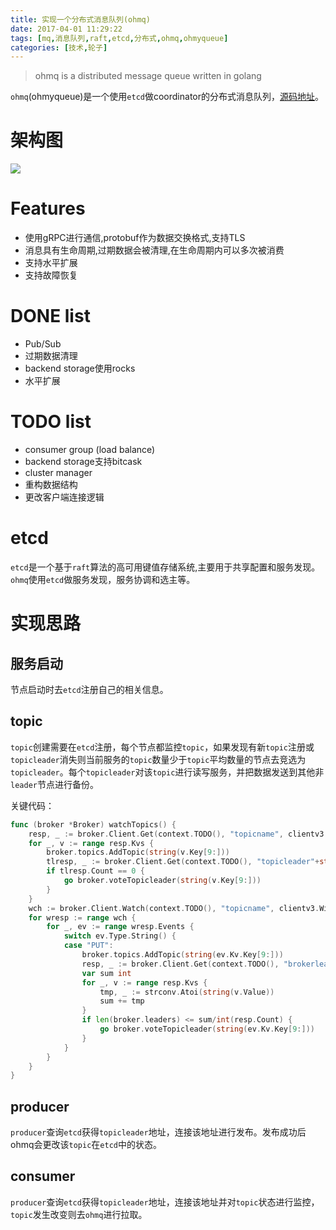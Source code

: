 ```yaml
---
title: 实现一个分布式消息队列(ohmq)
date: 2017-04-01 11:29:22
tags: [mq,消息队列,raft,etcd,分布式,ohmq,ohmyqueue]
categories: [技术,轮子]
---
```


>ohmq is a distributed message queue written in golang

`ohmq`(ohmyqueue)是一个使用`etcd`做coordinator的分布式消息队列，[源码地址](https://github.com/skywalkerlee/ohmyqueue)。

# 架构图
![](/images/arch.png)

<!--more-->

# Features
* 使用gRPC进行通信,protobuf作为数据交换格式,支持TLS
* 消息具有生命周期,过期数据会被清理,在生命周期内可以多次被消费
* 支持水平扩展
* 支持故障恢复

# DONE list
* Pub/Sub
* 过期数据清理
* backend storage使用rocks
* 水平扩展

# TODO list
* consumer group (load balance)
* backend storage支持bitcask
* cluster manager
* 重构数据结构
* 更改客户端连接逻辑

# etcd
`etcd`是一个基于`raft`算法的高可用键值存储系统,主要用于共享配置和服务发现。
`ohmq`使用`etcd`做服务发现，服务协调和选主等。

# 实现思路
## 服务启动
节点启动时去`etcd`注册自己的相关信息。
## topic
`topic`创建需要在`etcd`注册，每个节点都监控`topic`，如果发现有新`topic`注册或`topicleader`消失则当前服务的`topic`数量少于`topic`平均数量的节点去竞选为`topicleader`。每个`topicleader`对该`topic`进行读写服务，并把数据发送到其他非`leader`节点进行备份。

关键代码：
```go
func (broker *Broker) watchTopics() {
	resp, _ := broker.Client.Get(context.TODO(), "topicname", clientv3.WithPrefix())
	for _, v := range resp.Kvs {
		broker.topics.AddTopic(string(v.Key[9:]))
		tlresp, _ := broker.Client.Get(context.TODO(), "topicleader"+string(v.Key[9:]))
		if tlresp.Count == 0 {
			go broker.voteTopicleader(string(v.Key[9:]))
		}
	}
	wch := broker.Client.Watch(context.TODO(), "topicname", clientv3.WithPrefix())
	for wresp := range wch {
		for _, ev := range wresp.Events {
			switch ev.Type.String() {
			case "PUT":
				broker.topics.AddTopic(string(ev.Kv.Key[9:]))
				resp, _ := broker.Client.Get(context.TODO(), "brokerleader", clientv3.WithPrefix())
				var sum int
				for _, v := range resp.Kvs {
					tmp, _ := strconv.Atoi(string(v.Value))
					sum += tmp
				}
				if len(broker.leaders) <= sum/int(resp.Count) {
					go broker.voteTopicleader(string(ev.Kv.Key[9:]))
				}
			}
		}
	}
}
```

## producer
`producer`查询`etcd`获得`topicleader`地址，连接该地址进行发布。发布成功后ohmq会更改该`topic`在`etcd`中的状态。

## consumer
`producer`查询`etcd`获得`topicleader`地址，连接该地址并对`topic`状态进行监控，`topic`发生改变则去`ohmq`进行拉取。
